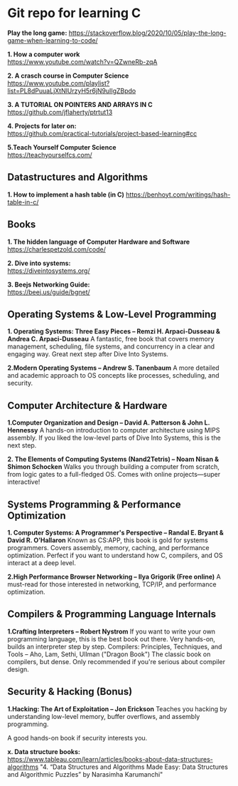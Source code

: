# Git repo for learning C

**Play the long game:**
https://stackoverflow.blog/2020/10/05/play-the-long-game-when-learning-to-code/

**1. How a computer work** \
https://www.youtube.com/watch?v=QZwneRb-zqA

**2. A crasch course in Computer Science** \
https://www.youtube.com/playlist?list=PL8dPuuaLjXtNlUrzyH5r6jN9ulIgZBpdo

**3. A TUTORIAL ON POINTERS AND ARRAYS IN C** \
https://github.com/jflaherty/ptrtut13

**4. Projects for later on:** \
https://github.com/practical-tutorials/project-based-learning#cc

**5.Teach Yourself Computer Science** \
https://teachyourselfcs.com/

## Datastructures and Algorithms 
**1. How to implement a hash table (in C)**
https://benhoyt.com/writings/hash-table-in-c/

## Books
**1. The hidden language of Computer Hardware and Software** \
https://charlespetzold.com/code/

**2. Dive into systems:** \
https://diveintosystems.org/

**3. Beejs Networking Guide:** \
https://beej.us/guide/bgnet/

## Operating Systems & Low-Level Programming
**1. Operating Systems: Three Easy Pieces – Remzi H. Arpaci-Dusseau & Andrea C. Arpaci-Dusseau**
A fantastic, free book that covers memory management, scheduling, file systems, and concurrency in a clear and engaging way.
Great next step after Dive Into Systems.

**2.Modern Operating Systems – Andrew S. Tanenbaum**
A more detailed and academic approach to OS concepts like processes, scheduling, and security.

## Computer Architecture & Hardware
**1.Computer Organization and Design – David A. Patterson & John L. Hennessy**
A hands-on introduction to computer architecture using MIPS assembly.
If you liked the low-level parts of Dive Into Systems, this is the next step.


**2. The Elements of Computing Systems (Nand2Tetris) – Noam Nisan & Shimon Schocken**
Walks you through building a computer from scratch, from logic gates to a full-fledged OS.
Comes with online projects—super interactive!


## Systems Programming & Performance Optimization

**1. Computer Systems: A Programmer's Perspective – Randal E. Bryant & David R. O’Hallaron**
Known as CS:APP, this book is gold for systems programmers. Covers assembly, memory, caching, and performance optimization.
Perfect if you want to understand how C, compilers, and OS interact at a deep level.


**2.High Performance Browser Networking – Ilya Grigorik (Free online)**
A must-read for those interested in networking, TCP/IP, and performance optimization.

## Compilers & Programming Language Internals
**1.Crafting Interpreters – Robert Nystrom**
If you want to write your own programming language, this is the best book out there.
Very hands-on, builds an interpreter step by step.
Compilers: Principles, Techniques, and Tools – Aho, Lam, Sethi, Ullman ("Dragon Book")
The classic book on compilers, but dense. Only recommended if you're serious about compiler design.

## Security & Hacking (Bonus)

**1.Hacking: The Art of Exploitation – Jon Erickson**
Teaches you hacking by understanding low-level memory, buffer overflows, and assembly programming.

A good hands-on book if security interests you.

**x. Data structure books:** \
https://www.tableau.com/learn/articles/books-about-data-structures-algorithms
"4. “Data Structures and Algorithms Made Easy: Data Structures and Algorithmic Puzzles” by Narasimha Karumanchi"
